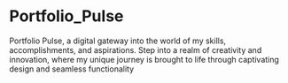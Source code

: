 # Portfolio_Pulse
Portfolio Pulse, a digital gateway into the world of my skills, accomplishments, and aspirations. Step into a realm of creativity and innovation, where my unique journey is brought to life through captivating design and seamless functionality
